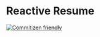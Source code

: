 # Reactive Resume

[![Commitizen friendly](https://img.shields.io/badge/commitizen-friendly-brightgreen.svg)](http://commitizen.github.io/cz-cli/)
